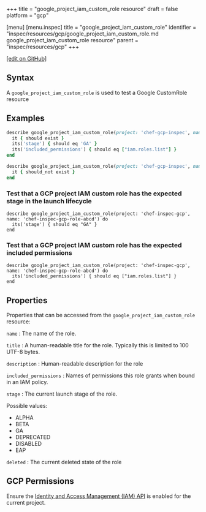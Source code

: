 +++
title = "google_project_iam_custom_role resource"
draft = false
platform = "gcp"

[menu]
  [menu.inspec]
    title = "google_project_iam_custom_role"
    identifier = "inspec/resources/gcp/google_project_iam_custom_role.md google_project_iam_custom_role resource"
    parent = "inspec/resources/gcp"
+++

[\[edit on GitHub\]](https://github.com/inspec/inspec-gcp/blob/master/docs/resources/google_project_iam_custom_role.md)

## Syntax

A `google_project_iam_custom_role` is used to test a Google CustomRole resource

## Examples

```ruby
describe google_project_iam_custom_role(project: 'chef-gcp-inspec', name: 'admin-role') do
  it { should exist }
  its('stage') { should eq 'GA' }
  its('included_permissions') { should eq ["iam.roles.list"] }
end

describe google_project_iam_custom_role(project: 'chef-gcp-inspec', name: 'nonexistent') do
  it { should_not exist }
end
```

### Test that a GCP project IAM custom role has the expected stage in the launch lifecycle

    describe google_project_iam_custom_role(project: 'chef-inspec-gcp', name: 'chef-inspec-gcp-role-abcd') do
      its('stage') { should eq "GA" }
    end

### Test that a GCP project IAM custom role has the expected included permissions

    describe google_project_iam_custom_role(project: 'chef-inspec-gcp', name: 'chef-inspec-gcp-role-abcd') do
      its('included_permissions') { should eq ["iam.roles.list"] }
    end

## Properties

Properties that can be accessed from the `google_project_iam_custom_role` resource:

`name`
: The name of the role.

`title`
: A human-readable title for the role. Typically this is limited to 100 UTF-8 bytes.

`description`
: Human-readable description for the role

`included_permissions`
: Names of permissions this role grants when bound in an IAM policy.

`stage`
: The current launch stage of the role.

  Possible values:

  - ALPHA
  - BETA
  - GA
  - DEPRECATED
  - DISABLED
  - EAP

`deleted`
: The current deleted state of the role

## GCP Permissions

Ensure the [Identity and Access Management (IAM) API](https://console.cloud.google.com/apis/library/iam.googleapis.com/) is enabled for the current project.
